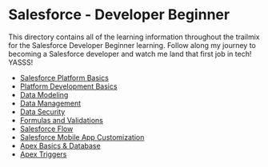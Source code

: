# Salesforce - Developer Beginner

This directory contains all of the learning information throughout the trailmix for the Salesforce Developer Beginner learning.
Follow along my journey to becoming a Salesforce developer and watch me land that first job in tech! YASSS!

- [Salesforce Platform Basics](/Salesforce-Platform-Basics/README.md)
- [Platform Development Basics](/Developer-Beginner/Platform-Development-Basics/README.md)
- [Data Modeling](/Developer-Beginner/Data-Modeling/README.md)
- [Data Management](/Developer-Beginner/Data-Management/README.md)
- [Data Security](/Developer-Beginner/Data-Security/README.md)
- [Formulas and Validations](/Developer-Beginner/Formulas-and-Validations/README.md)
- [Salesforce Flow](/Developer-Beginner/Salesforce-Flow/README.md)
- [Salesforce Mobile App Customization](/Developer-Beginner/Salesforce-Mobile-App-Customization/README.md)
- [Apex Basics & Database](/Developer-Beginner/Apex-Basics-and-Database/README.md)
- [Apex Triggers]()
